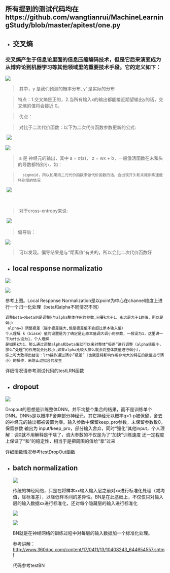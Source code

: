 ## 所有提到的测试代码均在https://github.com/wangtianrui/MachineLearningStudy/blob/master/apitest/one.py

* ## 交叉熵

### 交叉熵产生于信息论里面的信息压缩编码技术，但是它后来演变成为从博弈论到机器学习等其他领域里的重要技术手段。它的定义如下：

![](https://pic4.zhimg.com/80/v2-8cd1c428c096608e38c46dc0b5433798_hd.jpg)

>  ​							其中，y 是我们预测的概率分布, y’ 是实际的分布

>​		特点：1.交叉熵是正的，2.当所有输入x的输出都能接近期望输出y的话，交叉熵的值将会接近 0。

>​		优点：

>​		对比于二次代价函数：以下为二次代价函数参数更新的公式:

​		                				![](https://pic1.zhimg.com/80/v2-527975d183e4d89e4b918086e4d9b75d_hd.jpg)

![](https://pic1.zhimg.com/80/v2-4d7a9b7d68a8893ddc6d0d75ba082fe9_hd.jpg)

> ​	a 是 神经元的输出，其中 a = σ(z)， z = wx + b，一般激活函数在末和头的导数都特别小，如：     

>       sigmoid，所以如果用二元代价函数来做代价函数的话，会出现开头和末尾训练速度特别慢的情况

​	 					![](https://pic3.zhimg.com/80/v2-e380672ebecf809c6edc79a9f692804b_hd.jpg)

​		

> ​	对于cross-entropy来说:

​		![](https://pic4.zhimg.com/80/v2-c5cfad423e9cdf6e3348411b8cebad34_hd.jpg)

>  	偏导后：

![](https://pic2.zhimg.com/80/v2-8418217157122a69cb3f752ea1af4bb4_hd.jpg)

> ​	可以发现。偏导结果是与“距离值”有关的，所以会比二次代价函数好

* ## local response normalizatio

![](https://github.com/wangtianrui/My-notes/blob/master/pictures/20170713145228303.png?raw=true)



![](https://github.com/wangtianrui/My-notes/blob/master/pictures/20170713162906129.png?raw=true)



参考上图。Local Response Normalization是以point为中心在channel维度上进行一个归一化处理（beta和alpha不同情况不同）

```
调整beta=》beta则是调整k与alpha整体作用的参数,只要k大于1，永远是大于1的值，所以是调小
 alpha=》调整极差（越小极差越大,但是极差值不会超过原本输入值）
个人理解 k（biase）值的设置是为了确定是让原本值调大调小的参数，一般设为1，这里讲一下为什么设为1，个人理解
是如果k为1，那么通过调整alpha和beta值就可以来对整体“极差”进行调整（alpha值很小，那么“处理”的作用就会比较小,如果alpha比较大那么就会将整体数值进行调小），
综上可大致得出结论：lrn操作通过调小“极差”（也就是将影响作用非常大的特征的数值进行调小）的操作，来防止过拟合的发生
```

详细情况请参考测试代码的testLRN函数

* ## dropout

![](https://github.com/wangtianrui/My-notes/blob/master/pictures/7e31586d15d887ae0901452e2e1b1c6cb94f882e.png?raw=true)

Dropout的思想是训练整体DNN，并平均整个集合的结果，而不是训练单个DNN。DNNs是以概率P舍弃部分神经元，其它神经元以概率q=1-p被保留，舍去的神经元的输出都被设置为零。输入参数中保留keep_pro参数，未保留参数致0，保留参数 输出为 input/keep_pro，部分输入舍弃，同时“强化”其他input，个人理解：调0就不用解释是干啥了，调大参数的不仅是为了“加快”训练速度	还一定程度上保证了“和”的稳定性，相当于是把周围的值给“拿”过来

详细函数情况参考testDropOut函数

* ## batch normalization

  ![](![20170721163014837.png](https://github.com/wangtianrui/My-notes/blob/master/pictures/20170721163014837.png?raw=true))

  传统的神经网络，只是在将样本xx输入输入层之前对xx进行标准化处理（减均值，除标准差），以降低样本间的差异性。BN是在此基础上，不仅仅只对输入层的输入数据xx进行标准化，还对每个隐藏层的输入进行标准化

  ![](![20170721163449112.png](https://github.com/wangtianrui/My-notes/blob/master/pictures/20170721163449112.png?raw=true))

  ![](https://github.com/wangtianrui/My-notes/blob/master/pictures/TIM%E5%9B%BE%E7%89%8720180328214911.png?raw=true)

  BN就是在神经网络的训练过程中对每层的输入数据加一个标准化处理。

  参考讲解：http://www.360doc.com/content/17/0411/13/10408243_644654557.shtml

  代码参考testBN